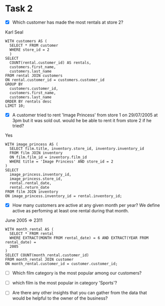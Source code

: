 # Task 2

- [x] Which customer has made the most rentals at store 2?

Karl Seal

```
WITH customers AS (
  SELECT * FROM customer
  WHERE store_id = 2
  )
SELECT 
  COUNT(rental.customer_id) AS rentals,
  customers.first_name,
  customers.last_name
FROM rental JOIN customers
ON rental.customer_id = customers.customer_id
GROUP BY 
  customers.customer_id,
  customers.first_name,
  customers.last_name
ORDER BY rentals desc
LIMIT 10;
```

- [x] A customer tried to rent 'Image Princess' from store 1 on 29/07/2005 at 3pm
but it was sold out. would he be able to rent it from store 2 if he tried?

Yes

```
WITH image_princess AS (
  SELECT film.title, inventory.store_id, inventory.inventory_id
  FROM film JOIN inventory
  ON film.film_id = inventory.film_id
  WHERE title = 'Image Princess' AND store_id = 2
)
SELECT 
  image_princess.inventory_id, 
  image_princess.store_id,
  rental.rental_date,
  rental.return_date
FROM film JOIN inventory
ON image_princess.inventory_id = rental.inventory_id;
```

- [x] How many customers are active at any given month per year? We define active
as perfoming at least one rental during that month.

June 2005 => 2311

```
WITH month_rental AS (
  SELECT * FROM rental
  WHERE EXTRACT(MONTH FROM rental_date) = 6 AND EXTRACT(YEAR FROM rental_date) =
  2005
)
SELECT COUNT(month_rental.customer_id)
FROM month_rental JOIN customer
ON month_rental.customer_id = customer.customer_id;
```

- [ ] Which film category is the most popular among our customers?

- [ ] which film is the most popular in category 'Sports'?

- [ ] Are there any other insights that you can gather from the data that would be
helpful to the owner of the business?
